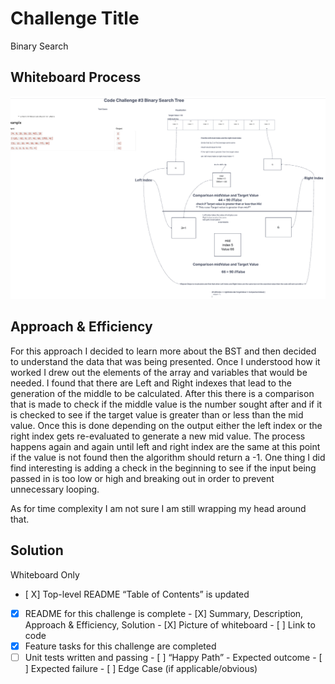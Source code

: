 # Challenge Title

Binary Search

## Whiteboard Process

![WhiteBoard](<ScreenShots/Screenshot 2023-07-12 at 2.55.12 PM.png>)

## Approach & Efficiency

For this approach I decided to learn more about the BST and then decided to understand the data that was being presented. Once I understood how it worked I drew out the elements of the array and variables that would be needed. I found that there are Left and Right indexes that lead to the generation of the middle to be calculated. After this there is a comparison that is made to check if the middle value is the number sought after and if it is checked to see if the target value is greater than or less than the mid value. Once this is done depending on the output either the left index or the right index gets re-evaluated to generate a new mid value. The process happens again and again until left and right index are the same at this point if the value is not found then the algorithm should return a -1. One thing I did find interesting is adding a check in the beginning to see if the input being passed in is too low or high and breaking out in order to prevent unnecessary looping.

As for time complexity I am not sure I am still wrapping my head around that.

## Solution

Whiteboard Only

- [ X] Top-level README “Table of Contents” is updated
- [x] README for this challenge is complete - [X] Summary, Description, Approach & Efficiency, Solution - [X] Picture of whiteboard - [ ] Link to code
- [x] Feature tasks for this challenge are completed
- [ ] Unit tests written and passing - [ ] “Happy Path” - Expected outcome - [ ] Expected failure - [ ] Edge Case (if applicable/obvious)
